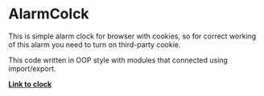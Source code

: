 # AlarmColck
This is simple alarm clock for browser with cookies, so for correct working of this alarm you need to turn on third-party cookie.


This code written in OOP style with modules that connected using import/export.


**[Link to clock](https://andrijshchegel.github.io/AlarmColck/)**

